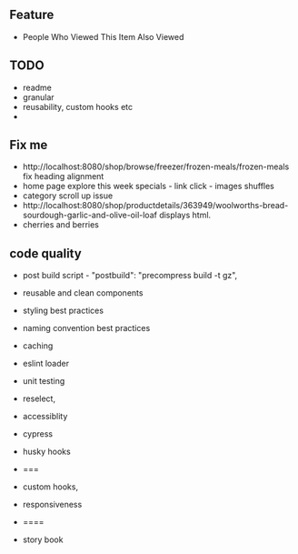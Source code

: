 ## Feature

- People Who Viewed This Item Also Viewed

## TODO

- readme
- granular
- reusability, custom hooks etc
-

## Fix me

- http://localhost:8080/shop/browse/freezer/frozen-meals/frozen-meals fix heading alignment
- home page explore this week specials - link click - images shuffles
- category scroll up issue
- http://localhost:8080/shop/productdetails/363949/woolworths-bread-sourdough-garlic-and-olive-oil-loaf displays html.
- cherries and berries

## code quality

- post build script - "postbuild": "precompress build -t gz",
- reusable and clean components
- styling best practices
- naming convention best practices
- caching
- eslint loader
- unit testing
- reselect,
- accessiblity
- cypress
- husky hooks
- ===
- custom hooks,
- responsiveness
- ====

- story book
